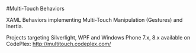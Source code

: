#Multi-Touch Behaviors

XAML Behaviors implementing Multi-Touch Manipulation (Gestures) and Inertia.

Projects targeting Silverlight, WPF and Windows Phone 7.x, 8.x available on CodePlex: http://multitouch.codeplex.com/

